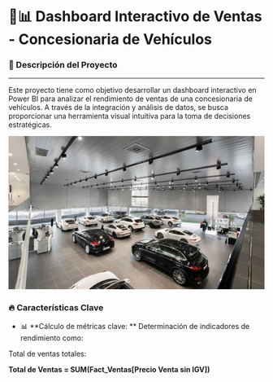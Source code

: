 🚗📊 Dashboard Interactivo de Ventas - Concesionaria de Vehículos
=============

### 📌 Descripción del Proyecto
                
----
Este proyecto tiene como objetivo desarrollar un dashboard interactivo en Power BI para analizar el rendimiento de ventas de una concesionaria de vehículos. A través de la integración y análisis de datos, se busca proporcionar una herramienta visual intuitiva para la toma de decisiones estratégicas.

![](/images/01.jpg)

### 🔥 Características Clave

- 📊 **Cálculo de métricas clave: **
	Determinación de indicadores de rendimiento como:

Total de ventas totales:

 **Total de Ventas = SUM(Fact_Ventas[Precio Venta sin IGV])**
